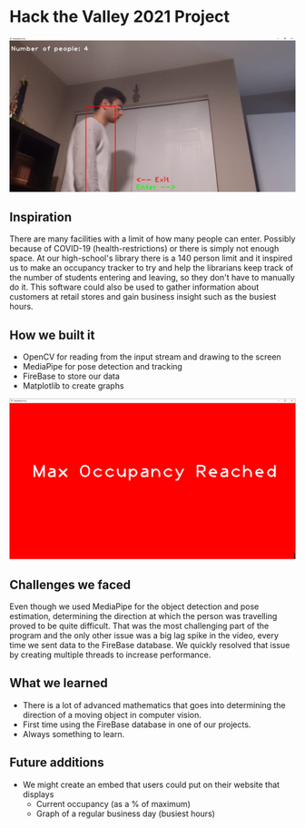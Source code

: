 # Hack the Valley 2021 Project

<a><img src="https://github.com/Shayan925/OccupancyTracker/blob/main/test.png" title="Tracker" /></a>

## Inspiration
There are many facilities with a limit of how many people can enter. Possibly because of COVID-19 (health-restrictions) or there is simply not enough space. At our high-school's library there is a 140 person limit and it inspired us to make an occupancy tracker to try and help the librarians keep track of the number of students entering and leaving, so they don't have to manually do it. This software could also be used to gather information about customers at retail stores and gain business insight such as the busiest hours.

## How we built it 
- OpenCV for reading from the input stream and drawing to the screen
- MediaPipe for pose detection and tracking
- FireBase to store our data 
- Matplotlib to create graphs

<a><img src="https://github.com/Shayan925/OccupancyTracker/blob/main/image_2021-10-16_235658.png" title="Tracker" /></a>

## Challenges we faced
Even though we used MediaPipe for the object detection and pose estimation, determining the direction at which the person was travelling proved to be quite difficult. That was the most challenging part of the program and the only other issue was a big lag spike in the video, every time we sent data to the FireBase database. We quickly resolved that issue by creating multiple threads to increase performance.

## What we learned
- There is a lot of advanced mathematics that goes into determining the direction of a moving object in computer vision.
- First time using the FireBase database in one of our projects.
- Always something to learn.
## Future additions
- We might create an embed that users could put on their website that displays
    - Current occupancy (as a % of maximum)
    - Graph of a regular business day (busiest hours)
